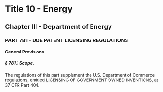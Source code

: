 
# Title 10 - Energy
## Chapter III - Department of Energy
### PART 781 - DOE PATENT LICENSING REGULATIONS
#### General Provisions
##### § 781.1 Scope.

The regulations of this part supplement the U.S. Department of Commerce regulations, entitled LICENSING OF GOVERNMENT OWNED INVENTIONS, at 37 CFR Part 404.

